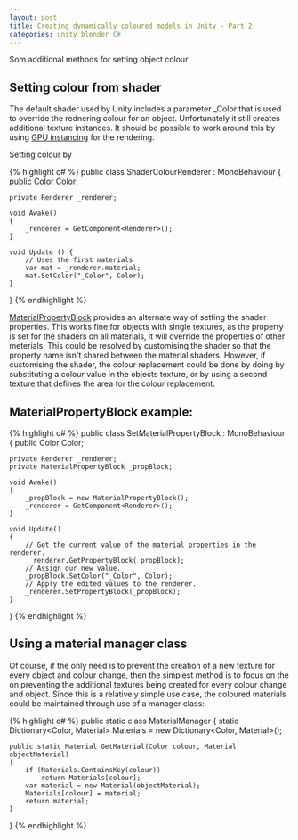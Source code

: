 ```yaml
---
layout: post
title: Creating dynamically coloured models in Unity - Part 2
categories: unity blender C#
---
```


Som additional methods for setting object colour

## Setting colour from shader

The default shader used by Unity includes a parameter _Color that is used to override the rednering colour for an object. Unfortunately it still creates additional texture instances. It should be possible to work around this by using [GPU instancing](https://docs.unity3d.com/540/Documentation/Manual/GPUInstancing.html) for the rendering. 

Setting colour by 

{% highlight c# %}
public class ShaderColourRenderer : MonoBehaviour
{
    public Color Color;

    private Renderer _renderer;

    void Awake()
    {
        _renderer = GetComponent<Renderer>();
    }

    void Update () {
        // Uses the first materials
	    var mat = _renderer.material;
	    mat.SetColor("_Color", Color);
    }
}
{% endhighlight %}

[MaterialPropertyBlock](https://docs.unity3d.com/ScriptReference/MaterialPropertyBlock.html) provides an alternate way of setting the shader properties. This works fine for objects with single textures, as the property is set for the shaders on all materials, it will override the properties of other meterials. This could be resolved by customising the shader so that the property name isn't shared between the material shaders. However, if customising the shader, the colour replacement could be done by doing by substituting a colour value in the objects texture, or by using a second texture that defines the area for the colour replacement. 

## MaterialPropertyBlock example:

{% highlight c# %}
public class SetMaterialPropertyBlock : MonoBehaviour
{
    public Color Color;

    private Renderer _renderer;
    private MaterialPropertyBlock _propBlock;

    void Awake()
    {
        _propBlock = new MaterialPropertyBlock();
        _renderer = GetComponent<Renderer>();
    }

    void Update()
    {
        // Get the current value of the material properties in the renderer.
         _renderer.GetPropertyBlock(_propBlock);
        // Assign our new value.
        _propBlock.SetColor("_Color", Color);
        // Apply the edited values to the renderer.
        _renderer.SetPropertyBlock(_propBlock);
    }
}
{% endhighlight %}

## Using a material manager class

Of course, if the only need is to prevent the creation of a new texture for every object and colour change, then the simplest method is to focus on the on preventing the additional textures being created for every colour change and object. Since this is a relatively simple use case, the coloured materials could be maintained through use of a manager class:

{% highlight c# %}
public static class MaterialManager
{
    static Dictionary<Color, Material> Materials = new Dictionary<Color, Material>();

    public static Material GetMaterial(Color colour, Material objectMaterial)
    {
        if (Materials.ContainsKey(colour))
            return Materials[colour];
        var material = new Material(objectMaterial);
        Materials[colour] = material;
        return material;
    }
}
{% endhighlight %}